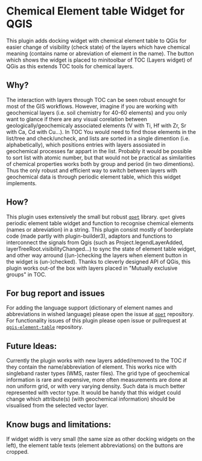 # Chemical Element table Widget for QGIS

This plugin adds docking widget with chemical element table to QGis for easier change of visibility (check state) of the layers which have chemical meaning (contains name or abreviation of element in the name).
The button which shows the widget is placed to minitoolbar of TOC (Layers widget) of QGis as this extends TOC tools for chemical layers.

## Why?

The interaction with layers through TOC can be seen robust enought for most of the GIS workflows.
However, imagine if you are working with geochemical layers (i.e. soil chemistry for 40-60 elements) and you only want to glance if there are any visual corelation between geologically/geochemicaly associated elements (V with Ti, Hf with Zr, Sr with Ca, Cd with Cu...).
In TOC You would need to find those elements in the list/tree and check/uncheck, and lists are sorted in a single dimention (i.e. alphabetically), which positions entries with layers assosiated in geochemical processes far appart in the list.
Probably it would be possible to sort list with atomic number, but that would not be practical as similarities of chemical properties works both by group and period (in two dimentions).
Thus the only robust and efficient way to switch between layers with geochemical data is through periodic element table, which this widget implements.

## How?

This plugin uses extensively the small but robust [`qpet`](https://github.com/sem-geologist/qpet) library.
`qpet` gives periodic element table widget and function to recognise chemical elements (names or abreviation) in a string.
This plugin consist mostly of borderplate code (made partly with plugin-builder3), adaptors and functions to interconnect the signals from Qgis (such as Project.legendLayerAdded, layerTreeRoot.visibilityChanged...)
to sync the state of element table widget, and other way arround ((un-)checking the layers when element button in the widget is (un-)checked).
Thanks to cleverly designed API of QGis, this plugin works out-of the box with layers placed in "Mutually exclusive groups" in TOC.


## For bug report and issues
For adding the language support (dictionary of element names and abbreviations in wished language) please open the issue at [`qpet`](https://github.com/sem-geologist/qpet) repository.
For functionality issues of this plugin please open issue or pullrequest at [`qgis-element-table`](https://github.com/sem-geologist/qgis-element-table) repository.

## Future Ideas:
Currently the plugin works with new layers added/removed to the TOC if they contain the name/abbreviation of element.
This works nice with singleband raster types (WMS, raster files).
The grid type of geochemical information is rare and expensive, more often measurements are done at non uniform grid, or with very varying density.
Such data is much better represented with vector type.
It would be handy that this widget could change which attribute(s) (with geochemical information) should be visualised from the selected vector layer.

## Know bugs and limitations:
If widget width is very small (the same size as other docking widgets on the left), the element table texts (element abbreviations) on the buttons are cropped.
